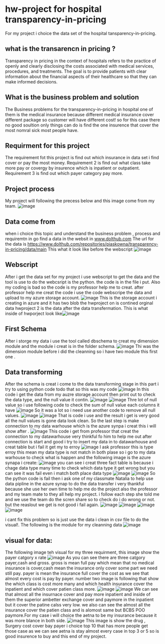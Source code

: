 # hw-project for hospital transparency-in-pricing
For my project i choice the data set of the hospital tansparency-in-pricing.
## what is the transarencn in pricing ?
Transparency in pricing in the context of hospitals refers to the practice of openly and clearly disclosing the costs associated with medical services, procedures, and treatments. The goal is to provide patients with clear information about the financial aspects of their healthcare so that they can make informed decisions.
## What is the business problem and solution
The Business problems for the transparency-in-pricing in hospital one of them is the medical insurance because different medical insurance cover different package so customer will have different cost!
so for this case there no good soultion only things can do is find the one insurence that cover the most nomral sick most people have.
## Requirment for this project
The requirement fot this project is find out which insurance in data set i find cover or pay the most money.
Requirement 2 is find out what class take more pay or covergy by insurence which is inpatient or outpatient.
Requirement 3 is find out which payer category pay more.
## Project process
My project will following the precess below and  this image come from my team.
![image](https://github.com/fuleichencis2300/hw-project/assets/121892294/c39afe14-eb0d-420d-9331-312bf0f700f5)

## Data come from
when i choice this topic and understand the business problem , process and requiremtn in go find a data in the websit in www.dolthub.com The url for the data is https://www.dolthub.com/repositories/piaskowna/transparency-in-pricing/data/main This what it look like before the webscript
![image](https://github.com/fuleichencis2300/hw-project/assets/121892294/dd8b41d3-53ed-4291-8397-eb37b200c1d2)
## Webscript
After i get the data set for my project i use webscript to get the data and the tool is use to do the webcsript is the python. the code is in the file i put. Also my coding is bad so the code is my professor help me to creat. after professor help me creat the code i use the code webscripe the data and upload to my azure storage account.
![image](https://github.com/fuleichencis2300/hw-project/assets/121892294/103fae05-d82c-4732-bd25-ef503c669132)
This is the storage account i creating in azure and it has two blob the hwproject on is contined orginal data hwproject 2 is the data after the data transfermation.
This is what inside of hwporject look like![image](https://github.com/fuleichencis2300/hw-project/assets/121892294/7d000ffa-3b89-46c4-9ec1-58e1213d1702)

## First Schema
After i storge my data i use the tool called dbschema to creat my dimension module and the module i creat is in the folder schema.
![image](https://github.com/fuleichencis2300/hw-project/assets/121892294/787c8121-e004-49c0-941e-4c1863de0cca)
Thi was the dimension module before i did the cleanning so i have two module this first one .
## Data transforming
After the schema is creat i come to the data transforming stage in this part i try to using python code todo that so this was my code
![image](https://github.com/fuleichencis2300/hw-project/assets/121892294/042e5c33-28c9-4a9a-a05e-46c7c4f362a8)
In this code i get the data from my auzre storage account then print out to check the data type, and the null value it contin.
![image](https://github.com/fuleichencis2300/hw-project/assets/121892294/b39d35b5-c625-4416-9b5c-d9f638d0ca1b)
![image](https://github.com/fuleichencis2300/hw-project/assets/121892294/524e738f-4b70-4d51-9bb8-0db1130c5620)
Thre lot of null value so i use following code to check the sum of null value each columns it have
![image](https://github.com/fuleichencis2300/hw-project/assets/121892294/70911d70-ec93-4df6-8f0a-8ba11938ff8c)
So it was a lot so i need use another code to remove all null values.
![image](https://github.com/fuleichencis2300/hw-project/assets/121892294/a36ed28e-7dde-4107-a8c0-fe4a3148773d)
![image](https://github.com/fuleichencis2300/hw-project/assets/121892294/228f2bca-1a30-4999-a92a-698e25cb29a7)
That is code i use and the result i get is very good all the null values is gone data look clean.
So the last step is make connection to my data warhouse which is the azure synpa i creat this i will show after .
![image](https://github.com/fuleichencis2300/hw-project/assets/121892294/ed8120d9-4040-4beb-abf0-c3ac25673264)
This code i get from professor that creat the connection to my datawarhouse very thinkful fo him to help me out 
after connection is start and good i try to insert my data in to datawarhouse and creat table but i fail it get my to erroy
![image](https://github.com/fuleichencis2300/hw-project/assets/121892294/225fe1da-cc5f-4a69-ac7f-141c632ed59c)
I ask professor this is type erroy this mean my data type is not match in both plase so i go to my data warhouse to check what  is happen and the following image is the azure synapa i create:
![image](https://github.com/fuleichencis2300/hw-project/assets/121892294/ab0e6186-b2e6-4c73-b08e-dfbda9025ca2)
you can see i creat three fact table is because i chage data type many time to check which data type it get wrong but you can see it was fail even i match both place data type 
![image](https://github.com/fuleichencis2300/hw-project/assets/121892294/44a086f8-61b3-4b55-8028-bc6af1df7705)
![image](https://github.com/fuleichencis2300/hw-project/assets/121892294/0047b721-a265-41f1-920b-3d9c4baeb6ee)
So the python code is fail then i ask one of my classmate Natalia to help use data pipline in the azure synap to do the data transfer i very thankful because she use her own time to help me do the project also the professor and my team mate to they all help my project.
i follow each step she told me and we use the team do the scren share so to check do i do wrong or not. but the reaslout we get is not good i fail again.
![image](https://github.com/fuleichencis2300/hw-project/assets/121892294/c6b81030-3654-46a0-9d63-fac32de61c46)
![image](https://github.com/fuleichencis2300/hw-project/assets/121892294/ce5b703f-5932-4c6d-97f8-010fa74ee23e)
![image](https://github.com/fuleichencis2300/hw-project/assets/121892294/4d81f5f0-b187-4e84-9a4c-4530276b3c19)
![image](https://github.com/fuleichencis2300/hw-project/assets/121892294/08a5c7fb-aace-4ef2-b5da-bc36224073d9)

i cant fix this problem so is just use the data i clean in csv file to do the visual!.
The following is the module for my cleanning data
![image](https://github.com/fuleichencis2300/hw-project/assets/121892294/366e84ec-9e2a-40c2-a597-ced60b984ba0)
## visual for data:
The following image teh visual for my three requirment, this image show the payer catgory x rate
![image](https://github.com/fuleichencis2300/hw-project/assets/121892294/85fa5774-5293-40fa-b389-7d9bf68db877)
As you can see there are three catgory payer,cash and gross. gross is mean full pay which mean that no medical insurance is cover,cash mean the insurance only cover some part we need still pay.
payer is mean the insurance full cover the cost as we see that almost every cost is pay by payer.
number two image is following that show the which class is cost more many and which health insurance cover the inpatient and which cover patien class more.
![image](https://github.com/fuleichencis2300/hw-project/assets/121892294/f3bf7391-2035-4e4c-83c8-59f8b5dfbe0e)
![image](https://github.com/fuleichencis2300/hw-project/assets/121892294/99408582-b683-41cd-828b-02b7db8d92aa)
We can see that almost all the insurnace cover and pay more inpatient and inside of them the superior ambetter exchange cover and paymore in the inpatient but it cover  the patine calss very low. 
we also can see the almost all the insurance cover the patien class and is alomost same but BCBS POO paymore.For my case i will choice the aetna to be my insurance because it was more blance in both side.
![image](https://github.com/fuleichencis2300/hw-project/assets/121892294/72d37120-80db-4807-9f0c-9c616204fa52)
This image is show the drug , Surgery cost cover bay payer i choice top 10 that has more people get those case as we can see aetna is  stay almost every case in top 3 or 5 so is good insurence to buy and this end of my project.





